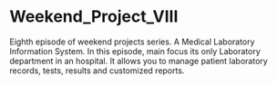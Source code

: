 # Weekend_Project_VIII
Eighth episode of weekend projects series.  A  Medical Laboratory Information  System. 
In this episode, main focus its only Laboratory department in an hospital. 
It allows you to manage patient laboratory records, tests, results and customized reports.

